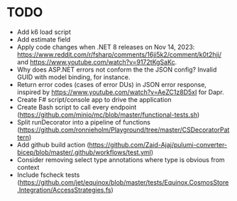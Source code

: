 # TODO

- Add k6 load script
- Add estimate field
- Apply code changes when .NET 8 releases on Nov 14, 2023: https://www.reddit.com/r/fsharp/comments/16ji5k2/comment/k0t2hji/ and https://www.youtube.com/watch?v=9172tKgSaKc.
- Why does ASP.NET errors not conform the the JSON config? Invalid GUID with model binding, for instance.
- Return error codes (cases of error DUs) in JSON error response, inspired by https://www.youtube.com/watch?v=AeZC1z8D5xI for Dapr.
- Create F# script/console app to drive the application
- Create Bash script to call every endpoint (https://github.com/minio/mc/blob/master/functional-tests.sh)
- Split runDecorator into a pipeline of functions (https://github.com/ronnieholm/Playground/tree/master/CSDecoratorPattern)
- Add github build action (https://github.com/Zaid-Ajaj/pulumi-converter-bicep/blob/master/.github/workflows/test.yml)
- Consider removing select type annotations where type is obvious from context
- Include fscheck tests (https://github.com/jet/equinox/blob/master/tests/Equinox.CosmosStore.Integration/AccessStrategies.fs)
